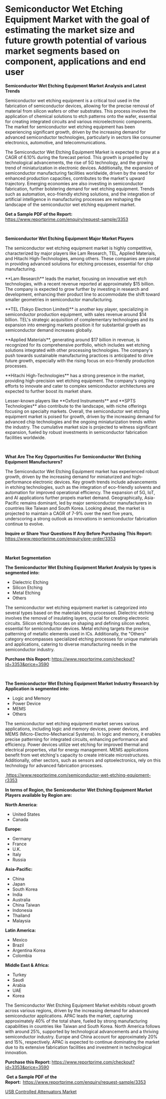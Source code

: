 <p><h1>Semiconductor Wet Etching Equipment Market with the goal of estimating the market size and future growth potential of various market segments based on component, applications and end user</h1></p><p><strong>Semiconductor Wet Etching Equipment Market Analysis and Latest Trends</strong></p>
<p><p>Semiconductor wet etching equipment is a critical tool used in the fabrication of semiconductor devices, allowing for the precise removal of material from silicon wafers or other substrates. This process involves the application of chemical solutions to etch patterns onto the wafer, essential for creating integrated circuits and various microelectronic components. The market for semiconductor wet etching equipment has been experiencing significant growth, driven by the increasing demand for advanced semiconductor technologies, particularly in sectors like consumer electronics, automotive, and telecommunications.</p><p>The Semiconductor Wet Etching Equipment Market is expected to grow at a CAGR of 6.10% during the forecast period. This growth is propelled by technological advancements, the rise of 5G technology, and the growing trend of miniaturization in electronic devices. Additionally, the expansion of semiconductor manufacturing facilities worldwide, driven by the need for enhanced production capacities, contributes to the market's upward trajectory. Emerging economies are also investing in semiconductor fabrication, further bolstering demand for wet etching equipment. Trends such as automation, eco-friendly etching solutions, and the integration of artificial intelligence in manufacturing processes are reshaping the landscape of the semiconductor wet etching equipment market.</p></p>
<p><strong>Get a Sample PDF of the Report:&nbsp;</strong> <a href="https://www.reportprime.com/enquiry/request-sample/3353?utm_campaign=2112&utm_medium=2&utm_source=Github&utm_content=ia&utm_term=18032025&utm_id=semiconductor-wet-etching-equipment">https://www.reportprime.com/enquiry/request-sample/3353</a></p>
<p>&nbsp;</p>
<p><strong>Semiconductor Wet Etching Equipment Major Market Players</strong></p>
<p><p>The semiconductor wet etching equipment market is highly competitive, characterized by major players like Lam Research, TEL, Applied Materials, and Hitachi High-Technologies, among others. These companies are pivotal in providing advanced solutions for etching processes, essential for chip manufacturing.</p><p>**Lam Research** leads the market, focusing on innovative wet etch technologies, with a recent revenue reported at approximately $15 billion. The company is expected to grow further by investing in research and development, enhancing their product line to accommodate the shift toward smaller geometries in semiconductor manufacturing.</p><p>**TEL (Tokyo Electron Limited)** is another key player, specializing in semiconductor production equipment, with sales revenue around $14 billion. TEL's strategic acquisition of complementary technologies and its expansion into emerging markets position it for substantial growth as semiconductor demand increases globally.</p><p>**Applied Materials**, generating around $17 billion in revenue, is recognized for its comprehensive portfolio, which includes wet etching solutions integrated with other processing technologies. The company's push towards sustainable manufacturing practices is anticipated to drive future growth, especially with the rising focus on eco-friendly production processes.</p><p>**Hitachi High-Technologies** has a strong presence in the market, providing high-precision wet etching equipment. The company's ongoing efforts to innovate and cater to complex semiconductor architectures are expected to further boost its market share.</p><p>Lesser-known players like **Oxford Instruments** and **SPTS Technologies** also contribute to the landscape, with niche offerings focusing on specialty markets. Overall, the semiconductor wet etching equipment market is poised for growth, driven by the increasing demand for advanced chip technologies and the ongoing miniaturization trends within the industry. The cumulative market size is projected to witness significant expansion, fueled by robust investments in semiconductor fabrication facilities worldwide.</p></p>
<p>&nbsp;</p>
<p><strong>What Are The Key Opportunities For Semiconductor Wet Etching Equipment Manufacturers?</strong></p>
<p><p>The Semiconductor Wet Etching Equipment market has experienced robust growth, driven by the increasing demand for miniaturized and high-performance electronic devices. Key growth trends include advancements in etching technologies, such as the integration of eco-friendly solvents and automation for improved operational efficiency. The expansion of 5G, IoT, and AI applications further propels market demand. Geographically, Asia-Pacific remains dominant, led by major semiconductor manufacturers in countries like Taiwan and South Korea. Looking ahead, the market is projected to maintain a CAGR of 7-9% over the next five years, underscoring a strong outlook as innovations in semiconductor fabrication continue to evolve.</p></p>
<p><strong>Inquire or Share Your Questions If Any Before Purchasing This Report:</strong> <a href="https://www.reportprime.com/enquiry/pre-order/3353?utm_campaign=2112&utm_medium=2&utm_source=Github&utm_content=ia&utm_term=18032025&utm_id=semiconductor-wet-etching-equipment">https://www.reportprime.com/enquiry/pre-order/3353</a></p>
<p>&nbsp;</p>
<p><strong>Market Segmentation</strong></p>
<p><strong>The Semiconductor Wet Etching Equipment Market Analysis by types is segmented into:</strong></p>
<p><ul><li>Dielectric Etching</li><li>Silicon Etching</li><li>Metal Etching</li><li>Others</li></ul></p>
<p><p>The semiconductor wet etching equipment market is categorized into several types based on the materials being processed. Dielectric etching involves the removal of insulating layers, crucial for creating electronic circuits. Silicon etching focuses on shaping and defining silicon wafers, essential for semiconductor devices. Metal etching targets the precise patterning of metallic elements used in ICs. Additionally, the "Others" category encompasses specialized etching processes for unique materials and applications, catering to diverse manufacturing needs in the semiconductor industry.</p></p>
<p><strong>Purchase this Report:&nbsp;</strong><a href="https://www.reportprime.com/checkout?id=3353&price=3590&utm_campaign=2112&utm_medium=2&utm_source=Github&utm_content=ia&utm_term=18032025&utm_id=semiconductor-wet-etching-equipment">https://www.reportprime.com/checkout?id=3353&price=3590</a></p>
<p>&nbsp;</p>
<p><strong>The Semiconductor Wet Etching Equipment Market Industry Research by Application is segmented into:</strong></p>
<p><ul><li>Logic and Memory</li><li>Power Device</li><li>MEMS</li><li>Others</li></ul></p>
<p><p>The semiconductor wet etching equipment market serves various applications, including logic and memory devices, power devices, and MEMS (Micro-Electro-Mechanical Systems). In logic and memory, it enables precise patterning for integrated circuits, enhancing performance and efficiency. Power devices utilize wet etching for improved thermal and electrical properties, vital for energy management. MEMS applications benefit from wet etching's capacity to create intricate microstructures. Additionally, other sectors, such as sensors and optoelectronics, rely on this technology for advanced fabrication processes.</p></p>
<p><a href="https://www.reportprime.com/semiconductor-wet-etching-equipment-r3353?utm_campaign=2112&utm_medium=2&utm_source=Github&utm_content=ia&utm_term=18032025&utm_id=semiconductor-wet-etching-equipment">&nbsp;https://www.reportprime.com/semiconductor-wet-etching-equipment-r3353</a></p>
<p><strong>In terms of Region, the Semiconductor Wet Etching Equipment Market Players available by Region are:</strong></p>
<p>
    <p> <strong> North America: </strong>
        <ul>
            <li>United States</li>
            <li>Canada</li>
        </ul>
        </p> 
    <p> <strong> Europe: </strong>
        <ul>
            <li>Germany</li>
            <li>France</li>
            <li>U.K.</li>
            <li>Italy</li>
            <li>Russia</li>
        </ul>
        </p> 
    <p> <strong> Asia-Pacific: </strong>
        <ul>
            <li>China</li>
            <li>Japan</li>
            <li>South Korea</li>
            <li>India</li>
            <li>Australia</li>
            <li>China Taiwan</li>
            <li>Indonesia</li>
            <li>Thailand</li>
            <li>Malaysia</li>
        </ul>
        </p> 
    <p> <strong> Latin America: </strong>
        <ul>
            <li>Mexico</li>
            <li>Brazil</li>
            <li>Argentina Korea</li>
            <li>Colombia</li>
        </ul>
        </p> 
    <p> <strong> Middle East & Africa: </strong>
        <ul>
            <li>Turkey</li>
            <li>Saudi</li>
            <li>Arabia</li>
            <li>UAE</li>
            <li>Korea</li>
        </ul>
    </p>
    </p>
<p><p>The Semiconductor Wet Etching Equipment Market exhibits robust growth across various regions, driven by the increasing demand for advanced semiconductor applications. APAC leads the market, capturing approximately 40% of the total share, fueled by strong manufacturing capabilities in countries like Taiwan and South Korea. North America follows with around 25%, supported by technological advancements and a thriving semiconductor industry. Europe and China account for approximately 20% and 15%, respectively. APAC is expected to continue dominating the market due to its extensive fabrication facilities and investment in technological innovation.</p></p>
<p><strong>Purchase this Report: </strong><a href="https://www.reportprime.com/checkout?id=3353&price=3590&utm_campaign=2112&utm_medium=2&utm_source=Github&utm_content=ia&utm_term=18032025&utm_id=semiconductor-wet-etching-equipment">https://www.reportprime.com/checkout?id=3353&price=3590</a></p>
<p>&nbsp;<strong>Get a Sample PDF of the Report:&nbsp;&nbsp;</strong><a href="https://www.reportprime.com/enquiry/request-sample/3353?utm_campaign=2112&utm_medium=2&utm_source=Github&utm_content=ia&utm_term=18032025&utm_id=semiconductor-wet-etching-equipment">https://www.reportprime.com/enquiry/request-sample/3353</a></p>
<p><strong></strong></p>
<p><p><a href="https://github.com/HobertDavis43/Market-Research-Report-List-2/blob/main/usb-controlled-attenuators-market.md?utm_campaign=2112&utm_medium=2&utm_source=Github&utm_content=ia&utm_term=18032025&utm_id=semiconductor-wet-etching-equipment">USB Controlled Attenuators Market</a></p></p>
